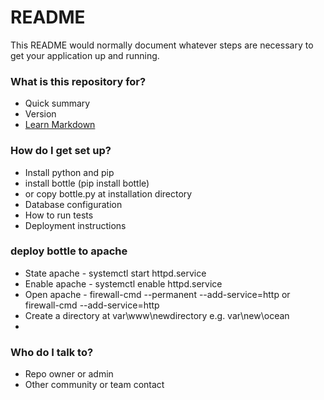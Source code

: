# README #

This README would normally document whatever steps are necessary to get your application up and running.

### What is this repository for? ###

* Quick summary
* Version
* [Learn Markdown](https://bitbucket.org/tutorials/markdowndemo)

### How do I get set up? ###

* Install python and pip
* install bottle (pip install bottle)
* or copy bottle.py at installation directory
* Database configuration
* How to run tests
* Deployment instructions

### deploy bottle to apache ###

* State apache - systemctl start httpd.service
* Enable apache - systemctl enable httpd.service
* Open apache - firewall-cmd --permanent --add-service=http or firewall-cmd --add-service=http
* Create a directory at var\www\newdirectory e.g. var\new\ocean
* 


### Who do I talk to? ###

* Repo owner or admin
* Other community or team contact